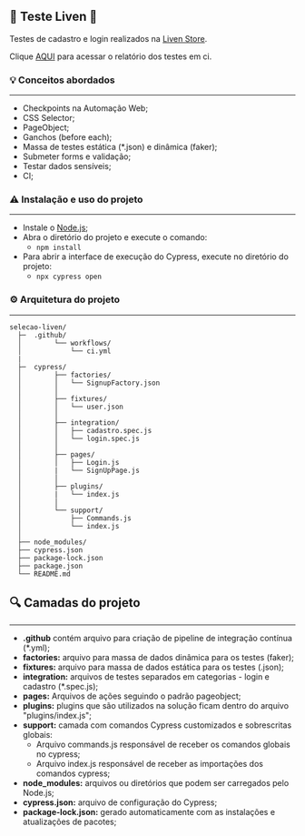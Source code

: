 ## 🚀 Teste Liven 🚀

Testes de cadastro e login realizados na [Liven Store](https://processos-seletivos-liven.web.app).

Clique [AQUI](https://dashboard.cypress.io/projects/63vexs/runs?branches=%5B%5D&committers=%5B%5D&flaky=%5B%5D&page=1&status=%5B%5D&tags=%5B%5D&timeRange=%7B"startDate"%3A"1970-01-01"%2C"endDate"%3A"2038-01-19"%7D) para acessar o relatório dos testes em ci.


### 💡 Conceitos abordados
-----------------------

- Checkpoints na Automação Web;
- CSS Selector;
- PageObject;
- Ganchos (before each);
- Massa de testes estática (*.json) e dinâmica (faker);
- Submeter forms e validação;
- Testar dados sensíveis;
- CI;


### ⚠️ Instalação e uso do projeto
-----------------------
- Instale o [Node.js](https://nodejs.org/en/download/);
- Abra o diretório do projeto e execute o comando:
    - `npm install`
- Para abrir a interface de execução do Cypress, execute no diretório do projeto:
    - `npx cypress open`


### ⚙️ Arquitetura do projeto
-----------------------

```
selecao-liven/
  ├─  .github/
  │        └── workflows/
  │            └── ci.yml
  |
  ├─  cypress/
  │        ├── factories/
  │        │   └── SignupFactory.json
  │        │
  │        ├── fixtures/
  │        │   └── user.json       
  │        │
  │        ├── integration/
  │        │   ├── cadastro.spec.js
  │        │   └── login.spec.js
  │        │
  │        ├── pages/
  │        │   ├── Login.js
  │        |   └── SignUpPage.js
  │        │
  │        ├── plugins/
  │        |   └── index.js
  │        │
  │        └── support/
  │            ├── Commands.js
  │            └── index.js      
  │ 
  ├── node_modules/
  ├── cypress.json
  ├── package-lock.json
  ├── package.json
  └── README.md
```

## 🔍 Camadas do projeto
-----------------------

 - **.github** contém arquivo para criação de pipeline de integração contínua (*.yml); 
 - **factories:** arquivo para massa de dados dinâmica para os testes (faker);
 - **fixtures:** arquivo para massa de dados estática para os testes (.json);
 - **integration:** arquivos de testes separados em categorias - login e cadastro (*.spec.js);
 - **pages:** Arquivos de ações seguindo o padrão pageobject;
 - **plugins:** plugins que são utilizados na solução ficam dentro do arquivo "plugins/index.js";
 - **support:** camada com comandos Cypress customizados e sobrescritas globais:
    - Arquivo commands.js responsável de receber os comandos globais no cypress;
    - Arquivo index.js responsável de receber as importações dos comandos cypress;
 - **node_modules:** arquivos ou diretórios que podem ser carregados pelo Node.js;
 - **cypress.json:** arquivo de configuração do Cypress;
 - **package-lock.json:** gerado automaticamente com as instalações e atualizações de pacotes;


